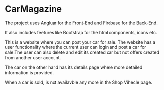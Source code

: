 # CarMagazine

The project uses Angluar for the Front-End and Firebase for the Back-End.

It also includes feetures like Bootstrap for the html components, icons  etc. 

This is a website where you can post your car for sale. The website has a user functionality where the current user can login and post a car for sale.The user can also delete and edit its created car but not offers created from another user account.

The car on the other hand has its details page where more detailed information is provided.

When a car is sold, is not availavble any more in the Shop Vihecle page.

